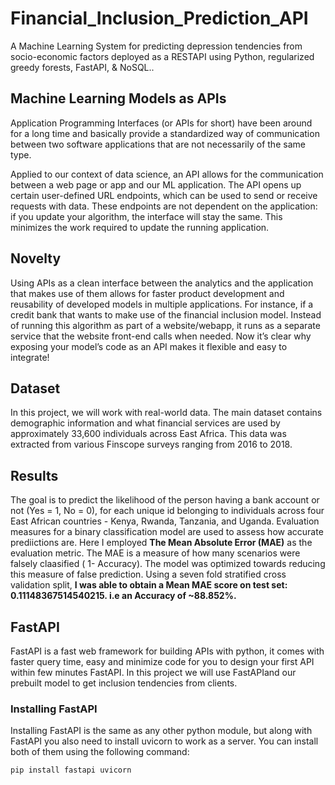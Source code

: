 # Financial_Inclusion_Prediction_API
A Machine Learning System for predicting depression tendencies from socio-economic factors deployed as a RESTAPI using Python, regularized greedy forests, FastAPI, & NoSQL..


## Machine Learning Models as APIs
Application Programming Interfaces (or APIs for short) have been around for a long time and basically provide a standardized way of communication between two software applications that are not necessarily of the same type.

Applied to our context of data science, an API allows for the communication between a web page or app and our ML application. The API opens up certain user-defined URL endpoints, which can be used to send or receive requests with data. These endpoints are not dependent on the application: if you update your algorithm, the interface will stay the same. This minimizes the work required to update the running application.


## Novelty
Using APIs as a clean interface between the analytics and the application that makes use of them allows for faster product development and reusability of developed models in multiple applications. For instance, if a credit bank that wants to make use of the financial inclusion model. Instead of running this algorithm as part of a website/webapp, it runs as a separate service that the website front-end calls when needed. 
Now it’s clear why exposing your model’s code as an API makes it flexible and easy to integrate!


## Dataset
In this project, we will work with real-world data. The main dataset contains demographic information and what financial services are used by approximately 33,600 individuals across East Africa. This data was extracted from various Finscope surveys ranging from 2016 to 2018. 

## Results
The goal is to predict the likelihood of the person having a bank account or not (Yes = 1, No = 0), for each unique id belonging to individuals across four East African countries - Kenya, Rwanda, Tanzania, and Uganda. Evaluation measures for a binary classification model are used to assess how accurate prediictions are. Here I employed **The Mean Absolute Error (MAE)** as the evaluation metric. The MAE is a measure of how many scenarios were falsely claasified ( 1- Accuracy). The model was optimized towards reducing this measure of false prediction.
Using a seven fold stratified cross validation split, **I was able to obtain a Mean MAE score on test set: 0.11148367514540215. i.e an Accuracy of ~88.852%.**

## FastAPI
FastAPI is a fast web framework for building APIs with python, it comes with faster query time, easy and minimize code for you to design your first API within few minutes FastAPI. In this project we will use FastAPIand our prebuilt model to get inclusion tendencies from clients.

### Installing FastAPI

Installing FastAPI is the same as any other python module, but along with FastAPI you also need to install uvicorn to work as a server. You can install both of them using the following command:

```python
pip install fastapi uvicorn
```
